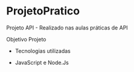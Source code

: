 # ProjetoPratico
Projeto API - Realizado nas aulas práticas de API

Objetivo Projeto

+ Tecnologias utilizadas
- JavaScript e Node.Js


